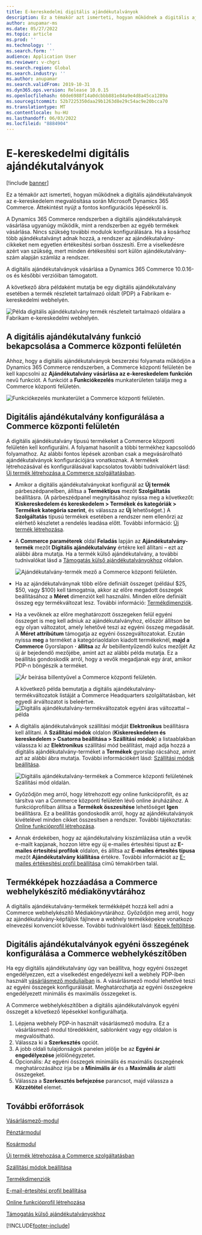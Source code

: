 ```yaml
---
title: E-kereskedelmi digitális ajándékutalványok
description: Ez a témakör azt ismerteti, hogyan működnek a digitális ajándékutalványok az e-kereskedelem megvalósítása során Microsoft Dynamics 365 Commerce. Áttekintést nyújt a fontos konfigurációs lépésekről is.
author: anupamar-ms
ms.date: 05/27/2022
ms.topic: article
ms.prod: ''
ms.technology: ''
ms.search.form: ''
audience: Application User
ms.reviewer: v-chgri
ms.search.region: Global
ms.search.industry: ''
ms.author: anupamar
ms.search.validFrom: 2019-10-31
ms.dyn365.ops.version: Release 10.0.15
ms.openlocfilehash: 60de6988f14a0dcbbb881e84a9e4d8a45ca1289a
ms.sourcegitcommit: 52b7225350daa29b1263d8e29c54ac9e20bcca70
ms.translationtype: MT
ms.contentlocale: hu-HU
ms.lasthandoff: 06/03/2022
ms.locfileid: "8884904"
---
```

# <a name="e-commerce-digital-gift-cards"></a>E-kereskedelmi digitális ajándékutalványok

[!include [banner](includes/banner.md)]

Ez a témakör azt ismerteti, hogyan működnek a digitális ajándékutalványok az e-kereskedelem megvalósítása során Microsoft Dynamics 365 Commerce. Áttekintést nyújt a fontos konfigurációs lépésekről is.

A Dynamics 365 Commerce rendszerben a digitális ajándékutalványok vásárlása ugyanúgy működik, mint a rendszerben az egyéb termékek vásárlása. Nincs szükség további modulok konfigurálására. Ha a kosárhoz több ajándékutalványt adnak hozzá, a rendszer az ajándékutalvány-cikkeket nem egyetlen értékesítési sorban összesíti. Erre a viselkedésre azért van szükség, mert minden értékesítési sort külön ajándékutalvány-szám alapján számláz a rendszer.

A digitális ajándékutalványok vásárlása a Dynamics 365 Commerce 10.0.16-os és későbbi verzióiban támogatott.

A következő ábra példaként mutatja be egy digitális ajándékutalvány esetében a termék részleteit tartalmazó oldalt (PDP) a Fabrikam e-kereskedelmi webhelyén.

![Példa digitális ajándékutalvány termék részleteit tartalmazó oldalára a Fabrikam e-kereskedelmi webhelyén.](./media/GiftcardPDP.PNG)

## <a name="turn-on-the-digital-gift-card-feature-in-commerce-headquarters"></a>A digitális ajándékutalvány funkció bekapcsolása a Commerce központi felületén

Ahhoz, hogy a digitális ajándékutalványok beszerzési folyamata működjön a Dynamics 365 Commerce rendszerben, a Commerce központi felületén be kell kapcsolni az **Ajándékutalvány vásárlása az e-kereskedelem funkción** nevű funkciót. A funkciót a **Funkciókezelés** munkaterületen találja meg a Commerce központi felületén.

![Funkciókezelés munkaterület a Commerce központi felületén.](./media/Featureflag.PNG)

## <a name="configure-a-digital-gift-card-in-commerce-headquarters"></a>Digitális ajándékutalvány konfigurálása a Commerce központi felületén

A digitális ajándékutalvány típusú termékeket a Commerce központi felületén kell konfigurálni. A folyamat hasonlít a többi termékhez kapcsolódó folyamathoz. Az alábbi fontos lépések azonban csak a megvásárolható ajándékutalványok konfigurációjára vonatkoznak. A termékek létrehozásával és konfigurálásával kapcsolatos további tudnivalókért lásd: [Új termék létrehozása a Commerce szolgáltatásban](create-new-product-commerce.md).

- Amikor a digitális ajándékutalványokat konfigurál az **Új termék** párbeszédpanelben, állítsa a **Terméktípus** mezőt **Szolgáltatás** beállításra. (A párbeszédpanel megnyitásához nyissa meg a következőt: **Kiskereskedelem és kereskedelem \> Termékek és kategóriák \> Termékek kategória szerint**, és válassza az **Új** lehetőséget.) A **Szolgáltatás** típusú termékek esetében a rendszer nem ellenőrzi az elérhető készletet a rendelés leadása előtt. További információ: [Új termék létrehozása](create-new-product-commerce.md#create-a-new-product).
- A **Commerce paraméterek** oldal **Feladás** lapján az **Ajándékutalvány-termék** mezőt **Digitális ajándékutalvány** értékre kell állítani – ezt az alábbi ábra mutatja. Ha a termék külső ajándékutalvány, a további tudnivalókat lásd a [Támogatás külső ajándékutalványokhoz](./dev-itpro/gift-card.md) oldalon.

    ![Ajándékutalvány-termék mező a Commerce központi felületén.](./media/PostGiftcard.png)

- Ha az ajándékutalványnak több előre definiált összeget (például $25, $50, vagy $100) kell támogatnia, akkor az előre megadott összegek beállításához a **Méret** dimenziót kell használni. Minden előre definiált összeg egy termékváltozat lesz. További információ: [Termékdimenziók](../supply-chain/pim/product-dimensions.md?toc=%2fdynamics365%2fretail%2ftoc.json).
- Ha a vevőknek az előre meghatározott összegeken felül egyéni összeget is meg kell adniuk az ajándékutalványhoz, először állítson be egy olyan változatot, amely lehetővé teszi az egyéni összeg megadását. A **Méret attribútum** támogatja az egyéni összegváltozatokat. Ezután nyissa **meg** a terméket a kategóriaoldalon kiadott termékeknél, **majd a Commerce** Gyorslapon **·** **állítsa** az Ár bebillentyűzendő kulcs mezőjét Az új ár bejedendő mezőjébe, amint azt az alábbi példa mutatja. Ez a beállítás gondoskodik arról, hogy a vevők megadjanak egy árat, amikor PDP-n böngészik a terméket.

    ![Ár beírása billentyűvel a Commerce központi felületén.](./media/KeyInPrice.png)
    
    A következő példa bemutatja a digitális ajándékutalvány-termékváltozatok listáját a Commerce Headquarters szolgáltatásban, két egyedi árváltozatot is beleértve.
    ![Digitális ajándékutalvány-termékváltozatok egyéni áras változattal – példa](./media/DigitalGiftCards_ProductVariantsWithCustom.png)

- A digitális ajándékutalványok szállítási módját **Elektronikus** beállításra kell állítani. A **Szállítási módok** oldalon (**Kiskereskedelem és kereskedelem \> Csatorna beállítása \> Szállítási módok**) a listaablakban válassza ki az **Elektronikus** szállítási mód beállítást, majd adja hozzá a digitális ajándékutalvány-terméket a **Termékek** gyorslap rácsához, amint azt az alábbi ábra mutatja. További információkért lásd: [Szállítási módok beállítása](/dynamicsax-2012/appuser-itpro/set-up-modes-of-delivery).

    ![Digitális ajándékutalvány-termékek a Commerce központi felületének Szállítási mód oldalán.](./media/ElectronicMode.PNG)
    
- Győződjön meg arról, hogy létrehozott egy online funkcióprofilt, és az társítva van a Commerce központi felületén lévő online áruházához. A funkcióprofilban állítsa a **Termékek összesítése** lehetőséget **Igen** beállításra. Ez a beállítás gondoskodik arról, hogy az ajándékutalványok kivételével minden cikket összesítsen a rendszer. További tájékoztatás: [Online funkcióprofil létrehozása](online-functionality-profile.md).
- Annak érdekében, hogy az ajándékutalvány kiszámlázása után a vevők e-mailt kapjanak, hozzon létre egy új e-mailes értesítési típust az **E-mailes értesítési profilok** oldalon, és állítsa az **E-mailes értesítés típusa** mezőt **Ajándékutalvány kiállítása** értékre. További információt az [E-mailes értékesítési profil beállítása](email-notification-profiles.md) című témakörben talál.

## <a name="add-product-images-to-the-commerce-site-builder-media-library"></a>Termékképek hozzáadása a Commerce webhelykészítő médiakönyvtárához

A digitális ajándékutalvány-termékek termékképét hozzá kell adni a Commerce webhelykészítő Médiakönyvtárához. Győződjön meg arról, hogy az ajándékutalvány-képfájlok fájlneve a webhely termékképekre vonatkozó elnevezési konvenciót kövesse. További tudnivalókért lásd: [Képek feltöltése](dam-upload-images.md).

## <a name="configure-a-custom-amount-for-a-digital-gift-card-in-commerce-site-builder"></a>Digitális ajándékutalványok egyéni összegének konfigurálása a Commerce webhelykészítőben

Ha egy digitális ajándékutalvány úgy van beállítva, hogy egyéni összeget engedélyezzen, ezt a viselkedést engedélyezni kell a webhely PDP-iben használt [vásárlásmező moduljaiban](add-buy-box.md) is. A vásárlásmező modul lehetővé teszi az egyéni összegek konfigurálását. Meghatározhatja az egyéni összegekre engedélyezett minimális és maximális összegeket is.

A Commerce webhelykészítőben a digitális ajándékutalványok egyéni összegét a következő lépésekkel konfigurálhatja.

1. Lépjena webhely PDP-in használt vásárlásmező modulra. Ez a vásárlásmező modul töredékként, sablonként vagy egy oldalon is megvalósítható.
1. Válassza ki a **Szerkesztés** opciót.
1. A jobb oldali tulajdonságok panelen jelölje be az **Egyéni ár engedélyezése** jelölőnégyzetet.
1. Opcionális: Az egyéni összegek minimális és maximális összegének meghatározásához írja be a **Minimális ár** és a **Maximális ár** alatti összegeket.
1. Válassza a **Szerkesztés befejezése** parancsot, majd válassza a **Közzététel** elemet.

## <a name="additional-resources"></a>További erőforrások

[Vásárlásmező-modul](add-buy-box.md)

[Pénztármodul](add-checkout-module.md)

[Kosármodul](add-cart-module.md)

[Új termék létrehozása a Commerce szolgáltatásban](create-new-product-commerce.md)

[Szállítási módok beállítása](/dynamicsax-2012/appuser-itpro/set-up-modes-of-delivery)

[Termékdimenziók](../supply-chain/pim/product-dimensions.md?toc=%2fdynamics365%2fretail%2ftoc.json)

[E-mail-értesítési profil beállítása](email-notification-profiles.md)

[Online funkcióprofil létrehozása](online-functionality-profile.md)

[Támogatás külső ajándékutalványokhoz](./dev-itpro/gift-card.md)


[!INCLUDE[footer-include](../includes/footer-banner.md)]
